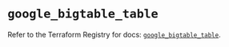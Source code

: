 # `google_bigtable_table`

Refer to the Terraform Registry for docs: [`google_bigtable_table`](https://registry.terraform.io/providers/hashicorp/google/6.34.1/docs/resources/bigtable_table).
